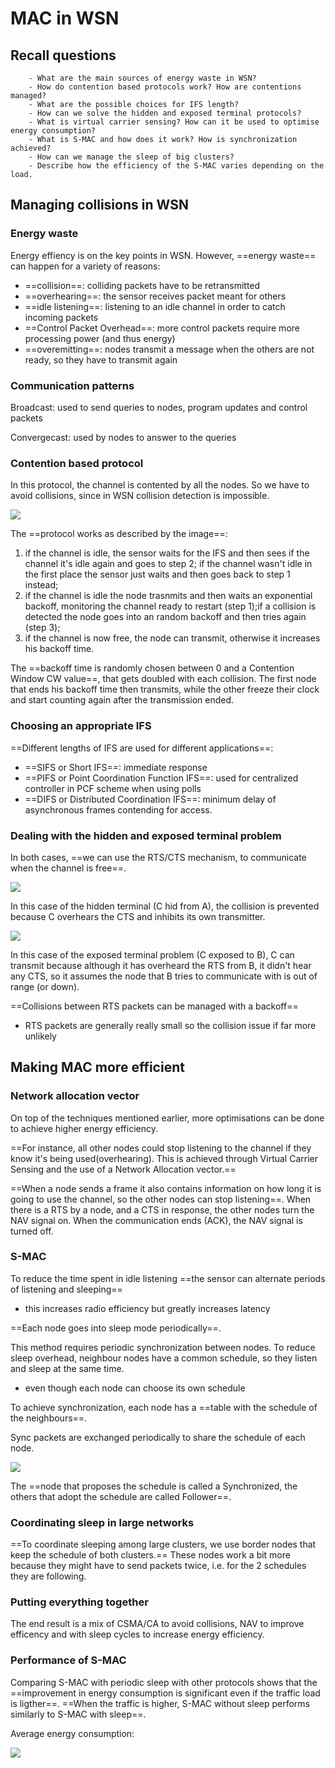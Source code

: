 # MAC in WSN

## Recall questions
        - What are the main sources of energy waste in WSN?
        - How do contention based protocols work? How are contentions managed?
        - What are the possible choices for IFS length?
        - How can we solve the hidden and exposed terminal protocols? 
        - What is virtual carrier sensing? How can it be used to optimise energy consumption?
        - What is S-MAC and how does it work? How is synchronization achieved? 
        - How can we manage the sleep of big clusters?
        - Describe how the efficiency of the S-MAC varies depending on the load.

## Managing collisions in WSN

### Energy waste

Energy effiency is on the key points in WSN. However, ==energy waste== can happen for a variety of reasons:
- ==collision==: colliding packets have to be retransmitted
- ==overhearing==: the sensor receives packet meant for others
- ==idle listening==: listening to an idle channel in order to catch incoming packets
- ==Control Packet Overhead==: more control packets require more processing power (and thus energy)
- ==overemitting==: nodes transmit a message when the others are not ready, so they have to transmit again

### Communication patterns

Broadcast: used to send queries to nodes, program updates and control packets

Convergecast: used by nodes to answer to the queries

### Contention based protocol

In this protocol, the channel is contented by all the nodes. So we have to avoid collisions, since in WSN collision detection is impossible.

![](../../..//AN/wsnca.png)

The ==protocol works as described by the image==:
1. if the channel is idle, the sensor waits for the IFS and then sees if the channel it's idle again and goes to step 2; if the channel wasn't idle in the first place the sensor just waits and then goes back to step 1 instead;
2. if the channel is idle the node trasnmits and then waits an exponential backoff, monitoring the channel ready to restart (step 1);if a collision is detected the node goes into an random backoff and then tries again (step 3);
3. if the channel is now free, the node can transmit, otherwise it increases his backoff time.

The ==backoff time is randomly chosen between 0 and a Contention Window CW value==, that gets doubled with each collision. The first node that ends his backoff time then transmits, while the other freeze their clock and start counting again after the transmission ended.

### Choosing an appropriate IFS

==Different lengths of IFS are used for different applications==:
- ==SIFS or Short IFS==: immediate response
- ==PIFS or Point Coordination Function IFS==: used for centralized controller in PCF scheme when using polls
- ==DIFS or Distributed Coordination IFS==: minimum delay of asynchronous frames contending for access.

### Dealing with the hidden and exposed terminal problem

In both cases, ==we can use the RTS/CTS mechanism, to communicate when the channel is free==.

![](../../..//AN/hiddensolve.png)

In this case of the hidden terminal (C hid from A), the collision is prevented because C overhears the CTS and inhibits its own transmitter.

![](../../..//AN/exposedsolve.png)

In this case of the exposed terminal problem (C exposed to B), C can transmit because although it has overheard the RTS from B, it didn't hear any CTS, so it assumes the node that B tries to communicate with is out of range (or down).

==Collisions between RTS packets can be managed with a backoff==
- RTS packets are generally really small so the collision issue if far more unlikely

## Making MAC more efficient

### Network allocation vector

On top of the techniques mentioned earlier, more optimisations can be done to achieve higher energy efficiency.

==For instance, all other nodes could stop listening to the channel if they know it's being used(overhearing). This is achieved through Virtual Carrier Sensing and the use of a Network Allocation vector.==

==When a node sends a frame it also contains information on how long it is going to use the channel, so the other nodes can stop listening==. When there is a RTS by a node, and a CTS in response, the other nodes turn the NAV signal on. When the communication ends (ACK), the NAV signal is turned off.

### S-MAC 

To reduce the time spent in idle listening ==the sensor can alternate periods of listening and sleeping==
- this increases radio efficiency but greatly increases latency

==Each node goes into sleep mode periodically==.

This method requires periodic synchronization between nodes. To reduce sleep overhead, neighbour nodes have a common schedule, so they listen and sleep at the same time.
- even though each node can choose its own schedule

To achieve synchronization, each node has a ==table with the schedule of the neighbours==.

Sync packets are exchanged periodically to share the schedule of each node.

![](../../..//AN/sleepWSN.png)

The ==node that proposes the schedule is called a Synchronized, the others that adopt the schedule are called Follower==.

### Coordinating sleep in large networks

==To coordinate sleeping among large clusters, we use border nodes that keep the schedule of both clusters.==
These nodes work a bit more because they might have to send packets twice, i.e. for the 2 schedules they are following.

### Putting everything together

The end result is a mix of CSMA/CA to avoid collisions, NAV to improve efficency and with sleep cycles to increase energy efficiency.

### Performance of S-MAC

Comparing S-MAC with periodic sleep with other protocols shows that the ==improvement in energy consumption is significant
even if the traffic load is ligther==. ==When the traffic is higher, S-MAC without sleep performs similarly to S-MAC with sleep==.

Average energy consumption:

![](../../..//AN/averageenergy.png)